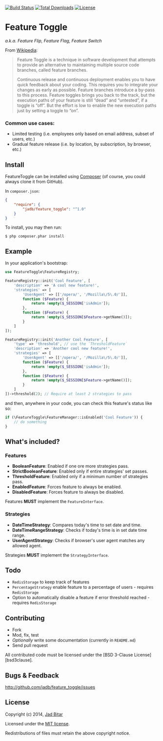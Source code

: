 [![Build Status](https://travis-ci.org/jadb/feature_toggle.svg?branch=master)](https://travis-ci.org/jadb/feature_toggle)
[![Total Downloads](https://poser.pugx.org/jadb/feature_toggle/downloads.svg)](https://packagist.org/packages/jadb/feature_toggle)
[![License](https://poser.pugx.org/jadb/feature_toggle/license.svg)](https://packagist.org/packages/jadb/feature_toggle)

# Feature Toggle

_a.k.a. Feature Flip, Feature Flag, Feature Switch_

From [Wikipedia](http://en.wikipedia.org/wiki/Feature_toggle):

> Feature Toggle is a technique in software development that attempts to provide an
> alternative to maintaining multiple source code branches, called feature branches.
>
> Continuous release and continuous deployment enables you to have quick feedback
> about your coding. This requires you to integrate your changes as early as possible.
> Feature branches introduce a by-pass to this process. Feature toggles brings you back
> to the track, but the execution paths of your feature is still “dead” and “untested”,
> if a toggle is “off”. But the effort is low to enable the new execution paths just by
> setting a toggle to “on”.

### Common use cases:

* Limited testing (i.e. employees only based on email address, subset of users, etc.)
* Gradual feature release (i.e. by location, by subscription, by browser, etc.)

## Install

FeatureToggle can be installed using [Composer][composer] (of course, you could always
clone it from GitHub).

In `composer.json`:

```json
{
    "require": {
        "jadb/feature_toggle": "^1.0"
    }
}
```

To install, you may then run:

```
$ php composer.phar install
```

## Example

In your application's bootstrap:

```php
use FeatureToggle\FeatureRegistry;

FeatureRegistry::init('Cool Feature', [
	'description' => 'A cool new feature!',
	'strategies' => [
		'UserAgent' => [['/opera/', '/Mozilla\/5\.0/']],
		function ($Feature) {
			return !empty($_SESSION['isAdmin']);
		},
		function ($Feature) {
			return !empty($_SESSION[$Feature->getName()]);
		}
	]
]);

FeatureRegistry::init('Another Cool Feature', [
	'type' => 'threshold', // use the `ThresholdFeature`
	'description' => 'Another cool new feature!',
	'strategies' => [
		'UserAgent' => [['/opera/', '/Mozilla\/5\.0/']],
		function ($Feature) {
			return !empty($_SESSION['isAdmin']);
		},
		function ($Feature) {
			return !empty($_SESSION[$Feature->getName()]);
		}
	]
])->threshold(2); // Require at least 2 strategies to pass
```

and then, anywhere in your code, you can check this feature's status like so:

```php
if (\FeatureToggle\FeatureManager::isEnabled('Cool Feature')) {
	// do something
}
```

## What's included?

### Features

* __BooleanFeature__: Enabled if one ore more strategies pass.
* __StrictBooleanFeature__: Enabled only if entire strategies' set passes.
* __ThresholdFeature__: Enabled only if a minimum number of strategies pass.
* __EnabledFeature__: Forces feature to always be enabled.
* __DisabledFeature__: Forces feature to always be disabled.

Features __MUST__ implement the `FeatureInterface`.

### Strategies

* __DateTimeStrategy__: Compares today's time to set date and time.
* __DateTimeRangeStrategy__: Checks if today's time is in set date time range.
* __UserAgentStrategy__: Checks if browser's user agent matches any allowed agent.

Strategies __MUST__ implement the `StrategyInterface`.

## Todo

* `RedisStorage` to keep track of features
* `PercentageStrategy` enable feature to a percentage of users - requires `RedisStorage`
* Option to automatically disable a feature if error threshold reached - requires `RedisStorage`

## Contributing

* Fork
* Mod, fix, test
* _Optionally_ write some documentation (currently in `README.md`)
* Send pull request

All contributed code must be licensed under the [BSD 3-Clause License][bsd3clause].

## Bugs & Feedback

http://github.com/jadb/feature_toggle/issues

## License

Copyright (c) 2014, [Jad Bitar][jadbio]

Licensed under the [MIT license][mit].

Redistributions of files must retain the above copyright notice.

[jadbio]:http://jadb.io
[mit]:https://github.com/jadb/feature_toggle/blob/master/LICENSE
[composer]:http://getcomposer.org
